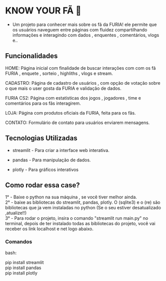 # KNOW YOUR FÃ 🐾
- Um projeto para conhecer mais sobre os fã da FURIA!
ele permite que os usuários naveguem entre páginas com fluidez compartilhando informações e interagindo com dados , enquentes , comentários, vlogs e..

## Funcionalidades

HOME: Página inicial com finalidade de buscar interações com com os fã FURIA , enquete , sorteio , highliths , vlogs e stream.

CADASTRO: Página de cadastro de usuários , com opção de votação sobre o que mais o user gosta  da FURIA e validação de dados.

FURIA CS2: Página com estatísticas dos jogos , jogadores , time e comentários para os fãs interagirem.

LOJA: Página com produtos oficiais da FURIA, feita para os fãs.

CONTATO: Formulário de contato para usuários enviarem mensagens.

## Tecnologias Utilizadas

- streamlit - Para criar a interface web interativa.

- pandas - Para manipulação de dados.

- plotly - Para gráficos interativos

## Como rodar essa case?

1° - Baixe o python na sua máquina , se você tiver melhor ainda.</br>
2° - baixe as bibliotecas do streamlit, pandas, plotly. O (sqlite3) e o (re) são bibliotecas que ja vem instaladas no python (Se o seu estiver desatualizado ,atualize!!)</br>
3° - Para rodar o projeto, insira o comando "streamlit run main.py" no terminal, depois de ter instalado todas as bibliotecas do projeto, você vai receber os link localhost e net logo abaixo.

### Comandos

bash:

pip install streamlit</br>
pip install pandas</br>
pip install plotly</br>



